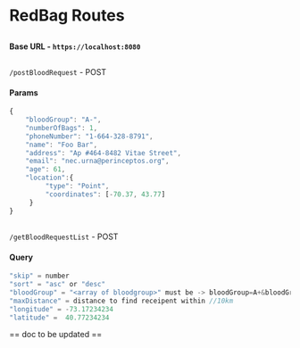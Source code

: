 # RedBag Routes
##
#### Base URL - `https://localhost:8080`

##
`/postBloodRequest` - POST

#### Params
```js
{
	"bloodGroup": "A-",
	"numberOfBags": 1,
	"phoneNumber": "1-664-328-8791",
	"name": "Foo Bar",
	"address": "Ap #464-8482 Vitae Street",
	"email": "nec.urna@perinceptos.org",
	"age": 61,
	"location":{ 
         "type": "Point",
         "coordinates": [-70.37, 43.77]
     }
}
```

##
`/getBloodRequestList` - POST

#### Query
```js
"skip" = number
"sort" = "asc" or "desc"
"bloodGroup" = "<array of bloodgroup>" must be -> bloodGroup=A+&bloodGroup=O- in encoded format
"maxDistance" = distance to find receipent within //10km
"longitude" = -73.17234234
"latitude" =  40.77234234
```

== doc to be updated == 